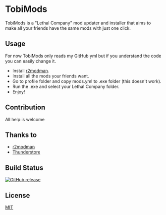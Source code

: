 # TobiMods

TobiMods is a "Lethal Company" mod updater and installer that aims to make all your friends have the same mods with just one click.

## Usage

For now TobiMods only reads my GitHub yml but if you understand the code you can easily change it.

- Install [r2modman](https://github.com/ebkr/r2modmanPlus/releases/latest).
- Install all the mods your friends want.
- Go to profile folder and copy mods.yml to .exe folder (this doesn't work).
- Run the .exe and select your Lethal Company folder.
- Enjoy!

## Contribution

All help is welcome

## Thanks to

- [r2modman](https://github.com/ebkr/r2modmanPlus) 
- [Thunderstore](https://thunderstore.io/api/docs/) 

## Build Status

[![GitHub release](https://img.shields.io/github/release/CaraMob323/tobimods)]()


## License

[MIT](https://choosealicense.com/licenses/mit/)
